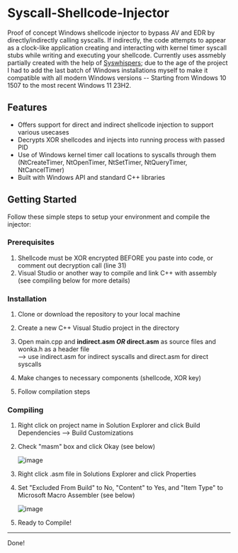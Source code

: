 # Syscall-Shellcode-Injector

Proof of concept Windows shellcode injector to bypass AV and EDR by directly/indirectly calling syscalls. If indirectly, the code attempts to appear as a clock-like application creating and interacting with kernel timer syscall stubs while writing and executing your shellcode. Currently uses assmebly partially created with the help of [Syswhispers](https://github.com/jthuraisamy/SysWhispers); due to the age of the project I had to add the last batch of Windows installations myself to make it compatible with all modern Windows versions -- Starting from Windows 10 1507 to the most recent Windows 11 23H2.


## Features

- Offers support for direct and indirect shellcode injection to support various usecases 
- Decrypts XOR shellcodes and injects into running process with passed PID
- Use of Windows kernel timer call locations to syscalls through them (NtCreateTimer, NtOpenTimer, NtSetTimer, NtQueryTimer, NtCancelTimer)
- Built with Windows API and standard C++ libraries

## Getting Started

Follow these simple steps to setup your environment and compile the injector:

### Prerequisites

1. Shellcode must be XOR encrypted BEFORE you paste into code, or comment out decryption call (line 31)
2. Visual Studio or another way to compile and link C++ with assembly (see compiling below for more details)

### Installation

1. Clone or download the repository to your local machine

2. Create a new C++ Visual Studio project in the directory

3. Open main.cpp and **indirect.asm _OR_ direct.asm** as source files and wonka.h as a header file  
      --> use indirect.asm for indirect syscalls and direct.asm for direct syscalls
   
4. Make changes to necessary components (shellcode, XOR key)

5. Follow compilation steps

### Compiling

1. Right click on project name in Solution Explorer and click Build Dependencies --> Build Customizations
  
2. Check "masm" box and click Okay (see below)

   ![image](https://github.com/maxbarkouras/Syscall-Shellcode-Injector/assets/40187297/50cb96f4-3304-4d5f-ba76-9c5f592eace0)

3. Right click .asm file in Solutions Explorer and click Properties
   
4. Set "Excluded From Build" to No, "Content" to Yes, and "Item Type" to Microsoft Macro Assembler (see below)

   ![image](https://github.com/maxbarkouras/Syscall-Shellcode-Injector/assets/40187297/bb34f9d9-1187-46c2-8e1a-2f38479b1435)

5. Ready to Compile!

---

Done!
